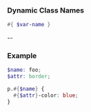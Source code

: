 ### Dynamic Class Names

```scss
#{ $var-name }
```

--

### Example

```scss
$name: foo;
$attr: border;

p.#{$name} {
  #{$attr}-color: blue;
}
```
